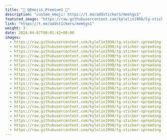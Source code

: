 ```yaml
---
title: "🥰 @Emojis_Premium1 🥰"
description: "custom_emoji: https://t.me/addstickers/memtgs1"
featured_image: "https://raw.githubusercontent.com/kylelin1998/tg-sticker-spreading-worldwide-images/main/img/7cc4584e-830f-48e8-9d83-da906b354119.jpg"
link: "https://t.me/addstickers/memtgs1"
weight: 3
date: 2024-04-07T08:01:42+08:00
images:
  - https://raw.githubusercontent.com/kylelin1998/tg-sticker-spreading-worldwide-images/main/img/7cc4584e-830f-48e8-9d83-da906b354119.jpg
  - https://raw.githubusercontent.com/kylelin1998/tg-sticker-spreading-worldwide-images/main/img/313a36f3-708a-4809-a363-fdbdc5066570.jpg
  - https://raw.githubusercontent.com/kylelin1998/tg-sticker-spreading-worldwide-images/main/img/2eafb70f-ed95-4e1e-b127-60b60f607f96.jpg
  - https://raw.githubusercontent.com/kylelin1998/tg-sticker-spreading-worldwide-images/main/img/6fcfb6c7-d35f-4775-9ad0-5383c6ed8ee4.jpg
  - https://raw.githubusercontent.com/kylelin1998/tg-sticker-spreading-worldwide-images/main/img/a1975c6a-6abc-4a25-829b-62e151f3c240.jpg
  - https://raw.githubusercontent.com/kylelin1998/tg-sticker-spreading-worldwide-images/main/img/d35536f4-a147-4f97-9c3c-80e9777673a9.jpg
  - https://raw.githubusercontent.com/kylelin1998/tg-sticker-spreading-worldwide-images/main/img/f61bc5ab-d052-4558-817d-ec22de8b1334.jpg
  - https://raw.githubusercontent.com/kylelin1998/tg-sticker-spreading-worldwide-images/main/img/ba8ed96f-fa51-45c6-9ec7-e11e9271dec2.jpg
  - https://raw.githubusercontent.com/kylelin1998/tg-sticker-spreading-worldwide-images/main/img/42dd5467-9099-4365-8ba2-6c23eebee189.jpg
  - https://raw.githubusercontent.com/kylelin1998/tg-sticker-spreading-worldwide-images/main/img/77e62f6b-f029-41a0-850d-b95c38736b5c.jpg
  - https://raw.githubusercontent.com/kylelin1998/tg-sticker-spreading-worldwide-images/main/img/04bb9700-ccb3-4ddc-b737-630d85b0a78c.jpg
  - https://raw.githubusercontent.com/kylelin1998/tg-sticker-spreading-worldwide-images/main/img/ac542f76-fec7-4f79-a80f-72611d76bd83.jpg
  - https://raw.githubusercontent.com/kylelin1998/tg-sticker-spreading-worldwide-images/main/img/f16a867b-c68c-4e9e-9faa-820ac1c5997a.jpg
  - https://raw.githubusercontent.com/kylelin1998/tg-sticker-spreading-worldwide-images/main/img/2fe050ac-1513-44a4-ace1-32ec28bf07ab.jpg
  - https://raw.githubusercontent.com/kylelin1998/tg-sticker-spreading-worldwide-images/main/img/caffeb73-9dd8-463c-a89e-1a70c7d30597.jpg
  - https://raw.githubusercontent.com/kylelin1998/tg-sticker-spreading-worldwide-images/main/img/a42fac0f-ffb9-420d-b09a-ebb014e2c7a2.jpg
  - https://raw.githubusercontent.com/kylelin1998/tg-sticker-spreading-worldwide-images/main/img/88ce0199-738c-4d6d-8ce4-b5751d5ebfba.jpg
  - https://raw.githubusercontent.com/kylelin1998/tg-sticker-spreading-worldwide-images/main/img/8bbbf6f2-d8cf-47db-9067-f4056a4f9afd.jpg
  - https://raw.githubusercontent.com/kylelin1998/tg-sticker-spreading-worldwide-images/main/img/df01bf0b-79ea-44b4-8b79-2ec510a9bed7.jpg
  - https://raw.githubusercontent.com/kylelin1998/tg-sticker-spreading-worldwide-images/main/img/0cfd89ac-ad21-460e-bc0d-1a022b1a891b.jpg
---
```

